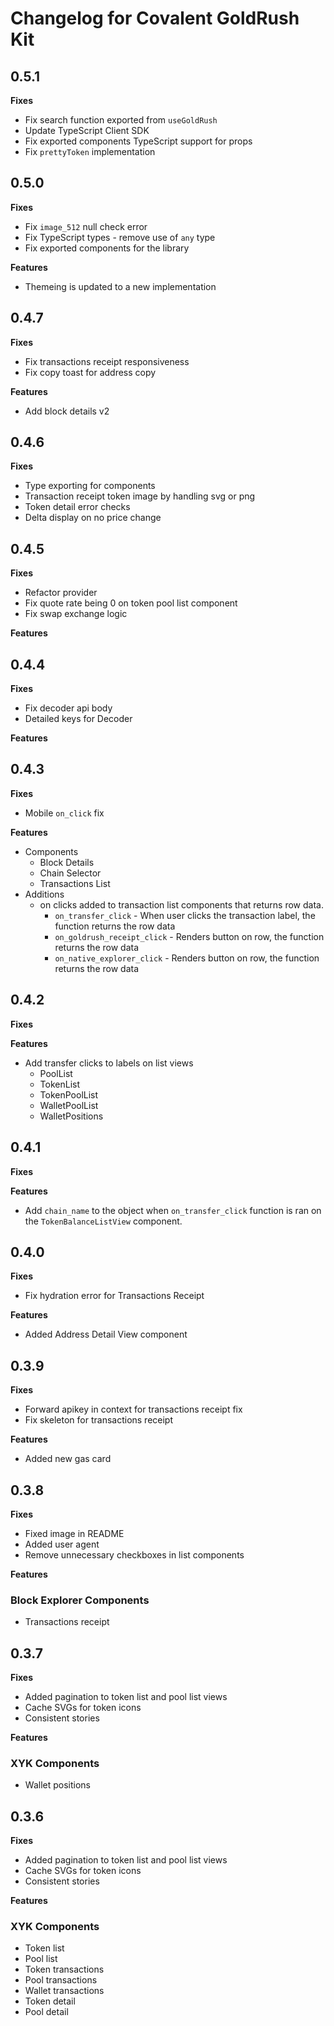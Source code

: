 # Changelog for Covalent GoldRush Kit

## 0.5.1

**Fixes**

-   Fix search function exported from `useGoldRush`
-   Update TypeScript Client SDK
-   Fix exported components TypeScript support for props
-   Fix `prettyToken` implementation

## 0.5.0

**Fixes**

-   Fix `image_512` null check error
-   Fix TypeScript types - remove use of `any` type
-   Fix exported components for the library

**Features**

-   Themeing is updated to a new implementation

## 0.4.7

**Fixes**

-   Fix transactions receipt responsiveness
-   Fix copy toast for address copy

**Features**

-   Add block details v2

## 0.4.6

**Fixes**

-   Type exporting for components
-   Transaction receipt token image by handling svg or png
-   Token detail error checks
-   Delta display on no price change

## 0.4.5

**Fixes**

-   Refactor provider
-   Fix quote rate being 0 on token pool list component
-   Fix swap exchange logic

**Features**

## 0.4.4

**Fixes**

-   Fix decoder api body
-   Detailed keys for Decoder

**Features**

## 0.4.3

**Fixes**

-   Mobile `on_click` fix

**Features**

-   Components
    -   Block Details
    -   Chain Selector
    -   Transactions List
-   Additions
    -   on clicks added to transaction list components that returns row data.
        -   `on_transfer_click` - When user clicks the transaction label, the function returns the row data
        -   `on_goldrush_receipt_click` - Renders button on row, the function returns the row data
        -   `on_native_explorer_click` - Renders button on row, the function returns the row data

## 0.4.2

**Fixes**

**Features**

-   Add transfer clicks to labels on list views
    -   PoolList
    -   TokenList
    -   TokenPoolList
    -   WalletPoolList
    -   WalletPositions

## 0.4.1

**Fixes**

**Features**

-   Add `chain_name` to the object when `on_transfer_click` function is ran on the `TokenBalanceListView` component.

## 0.4.0

**Fixes**

-   Fix hydration error for Transactions Receipt

**Features**

-   Added Address Detail View component

## 0.3.9

**Fixes**

-   Forward apikey in context for transactions receipt fix
-   Fix skeleton for transactions receipt

**Features**

-   Added new gas card

## 0.3.8

**Fixes**

-   Fixed image in README
-   Added user agent
-   Remove unnecessary checkboxes in list components

**Features**

### Block Explorer Components

-   Transactions receipt

## 0.3.7

**Fixes**

-   Added pagination to token list and pool list views
-   Cache SVGs for token icons
-   Consistent stories

**Features**

### XYK Components

-   Wallet positions

## 0.3.6

**Fixes**

-   Added pagination to token list and pool list views
-   Cache SVGs for token icons
-   Consistent stories

**Features**

### XYK Components

-   Token list
-   Pool list
-   Token transactions
-   Pool transactions
-   Wallet transactions
-   Token detail
-   Pool detail
